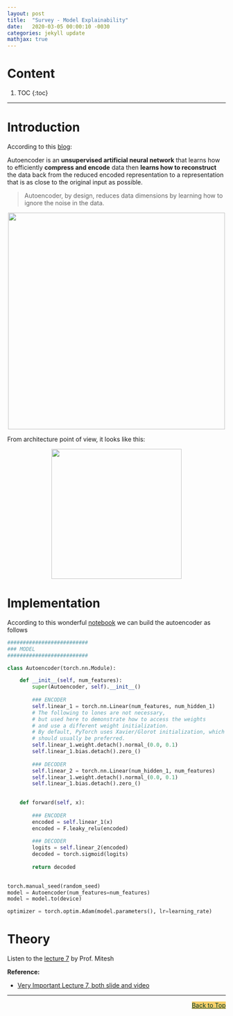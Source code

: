 ```yaml
---
layout: post
title:  "Survey - Model Explainability"
date:   2020-03-05 00:00:10 -0030
categories: jekyll update
mathjax: true
---
```



# Content

1. TOC
{:toc}

----
# Introduction

According to this [blog](https://towardsdatascience.com/auto-encoder-what-is-it-and-what-is-it-used-for-part-1-3e5c6f017726):

Autoencoder is an **unsupervised artificial neural network** that learns how to efficiently **compress and encode** data then **learns how to reconstruct** the data back from the reduced encoded representation to a representation that is as close to the original input as possible.


> Autoencoder, by design, reduces data dimensions by learning how to ignore the noise in the data.


<center>
<img src="https://miro.medium.com/max/700/1*P7aFcjaMGLwzTvjW3sD-5Q.jpeg" width="500">
</center>

From architecture point of view, it looks like this:

<center>
<img src="https://miro.medium.com/max/1096/1*ZEvDcg1LP7xvrTSHt0B5-Q@2x.png" width="300">
</center>

# Implementation

According to this wonderful [notebook](https://nbviewer.jupyter.org/github/rasbt/deeplearning-models/blob/master/pytorch_ipynb/autoencoder/ae-basic.ipynb) we can build the autoencoder as follows 

```py
##########################
### MODEL
##########################

class Autoencoder(torch.nn.Module):

    def __init__(self, num_features):
        super(Autoencoder, self).__init__()
        
        ### ENCODER
        self.linear_1 = torch.nn.Linear(num_features, num_hidden_1)
        # The following to lones are not necessary, 
        # but used here to demonstrate how to access the weights
        # and use a different weight initialization.
        # By default, PyTorch uses Xavier/Glorot initialization, which
        # should usually be preferred.
        self.linear_1.weight.detach().normal_(0.0, 0.1)
        self.linear_1.bias.detach().zero_()
        
        ### DECODER
        self.linear_2 = torch.nn.Linear(num_hidden_1, num_features)
        self.linear_1.weight.detach().normal_(0.0, 0.1)
        self.linear_1.bias.detach().zero_()
        

    def forward(self, x):
        
        ### ENCODER
        encoded = self.linear_1(x)
        encoded = F.leaky_relu(encoded)
        
        ### DECODER
        logits = self.linear_2(encoded)
        decoded = torch.sigmoid(logits)
        
        return decoded

    
torch.manual_seed(random_seed)
model = Autoencoder(num_features=num_features)
model = model.to(device)

optimizer = torch.optim.Adam(model.parameters(), lr=learning_rate)

```

# Theory

Listen to the [lecture 7](https://www.cse.iitm.ac.in/~miteshk/CS7015.html) by Prof. Mitesh 

**Reference:**

- [Very Important Lecture 7, both slide and video](https://www.cse.iitm.ac.in/~miteshk/CS7015.html)

----


<a href="#Top" style="color:#023628;background-color: #f7d06a;float: right;">Back to Top</a>
